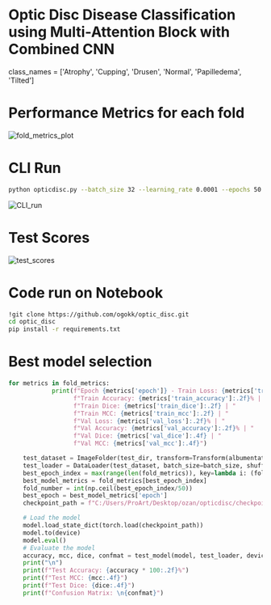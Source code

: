 # Optic Disc Disease Classification using Multi-Attention Block with Combined CNN


class_names = ['Atrophy', 'Cupping', 'Drusen', 'Normal', 'Papilledema', 'Tilted']

# Performance Metrics for each fold
![fold_metrics_plot](https://github.com/user-attachments/assets/2c8699ca-d3d0-4f89-aebc-e5e245259810)

# CLI Run 
```bash
python opticdisc.py --batch_size 32 --learning_rate 0.0001 --epochs 50 --model AttentionCNNCombined --log_dir ./logs --checkpoint_dir ./checkpoints --device cuda
```
![CLI_run](https://github.com/user-attachments/assets/87c56bae-7359-4222-b19b-2b23a90d079b)

# Test Scores
![test_scores](https://github.com/user-attachments/assets/e41d1e4f-bec9-4fa8-96f3-79ff2ead04d4)

# Code run on Notebook
```bash
!git clone https://github.com/ogokk/optic_disc.git
cd optic_disc
pip install -r requirements.txt
```
# Best model selection 
```python
for metrics in fold_metrics:
            print(f"Epoch {metrics['epoch']} - Train Loss: {metrics['train_loss']:.2f} | "
                  f"Train Accuracy: {metrics['train_accuracy']:.2f}% | "
                  f"Train Dice: {metrics['train_dice']:.2f} | "
                  f"Train MCC: {metrics['train_mcc']:.2f} | "
                  f"Val Loss: {metrics['val_loss']:.2f}% | "
                  f"Val Accuracy: {metrics['val_accuracy']:.2f}% | "
                  f"Val Dice: {metrics['val_dice']:.4f} | "
                  f"Val MCC: {metrics['val_mcc']:.4f}")

    test_dataset = ImageFolder(test_dir, transform=Transform(albumentations_transforms))
    test_loader = DataLoader(test_dataset, batch_size=batch_size, shuffle=False)
    best_epoch_index = max(range(len(fold_metrics)), key=lambda i: (fold_metrics[i]['val_accuracy'], -fold_metrics[i]['val_loss']))
    best_model_metrics = fold_metrics[best_epoch_index]
    fold_number = int(np.ceil(best_epoch_index/50))
    best_epoch = best_model_metrics['epoch']
    checkpoint_path = f"C:/Users/ProArt/Desktop/ozan/opticdisc/checkpoints/best_model_fold_{fold_number}_epoch_{best_epoch}.pth"

    # Load the model
    model.load_state_dict(torch.load(checkpoint_path))
    model.to(device)
    model.eval()
    # Evaluate the model
    accuracy, mcc, dice, confmat = test_model(model, test_loader, device)
    print("\n")
    print(f"Test Accuracy: {accuracy * 100:.2f}%")
    print(f"Test MCC: {mcc:.4f}")
    print(f"Test Dice: {dice:.4f}")
    print(f"Confusion Matrix: \n{confmat}")
```



